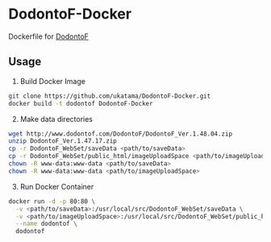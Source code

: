 # DodontoF-Docker
Dockerfile for [DodontoF](http://www.dodontof.com/)

## Usage
1. Build Docker Image
  ```sh
  git clone https://github.com/ukatama/DodontoF-Docker.git
  docker build -t dodontof DodontoF-Docker
  ```

2. Make data directories
  ```sh
  wget http://www.dodontof.com/DodontoF/DodontoF_Ver.1.48.04.zip
  unzip DodontoF_Ver.1.47.17.zip
  cp -r DodontoF_WebSet/saveData <path/to/saveData>
  cp -r DodontoF_WebSet/public_html/imageUploadSpace <path/to/imageUploadSpace>
  chown -R www-data:www-data <path/to/saveData>
  chown -R www-data:www-data <path/to/imageUploadSpace>
  ```

3. Run Docker Container
  ```sh
  docker run -d -p 80:80 \
    -v <path/to/saveData>:/usr/local/src/DodontoF_WebSet/saveData \
    -v <path/to/imageUploadSpace>:/usr/local/src/DodontoF_WebSet/public_html/imageUploadSpace \
    --name dodontof \
    dodontof
```
